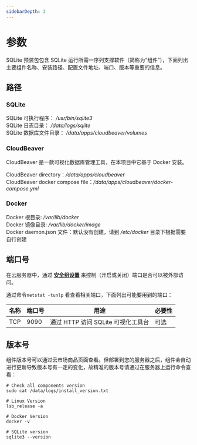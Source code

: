 ```yaml
---
sidebarDepth: 3
---
```


# 参数

SQLite 预装包包含 SQLite 运行所需一序列支撑软件（简称为“组件”），下面列出主要组件名称、安装路径、配置文件地址、端口、版本等重要的信息。

## 路径

### SQLite

SQLite 可执行程序： */usr/bin/sqlite3*  
SQLite 日志目录： */data/logs/sqlite*  
SQLite 数据库文件目录： */data/apps/cloudbeaver/volumes*  

### CloudBeaver

CloudBeaver 是一款可视化数据库管理工具，在本项目中它基于 Docker 安装。  

CloudBeaver directory：*/data/apps/cloudbeaver*  
CloudBeaver docker compose file：*/data/apps/cloudbeaver/docker-compose.yml* 

### Docker

Docker 根目录: */var/lib/docker*  
Docker 镜像目录: */var/lib/docker/image*   
Docker daemon.json 文件：默认没有创建，请到 */etc/docker* 目录下根据需要自行创建   

## 端口号

在云服务器中，通过 **[安全组设置](https://support.websoft9.com/docs/faq/zh/tech-instance.html)** 来控制（开启或关闭）端口是否可以被外部访问。 

通过命令`netstat -tunlp` 看查看相关端口，下面列出可能要用到的端口：

| 名称 | 端口号 | 用途 |  必要性 |
| --- | --- | --- | --- |
| TCP | 9090 | 通过 HTTP 访问 SQLite 可视化工具台 | 可选 |

## 版本号

组件版本号可以通过云市场商品页面查看。但部署到您的服务器之后，组件会自动进行更新导致版本号有一定的变化，故精准的版本号请通过在服务器上运行命令查看：

```shell
# Check all components version
sudo cat /data/logs/install_version.txt

# Linux Version
lsb_release -a

# Docker Version
docker -v

# SQLite version
sqlite3 --version
```
